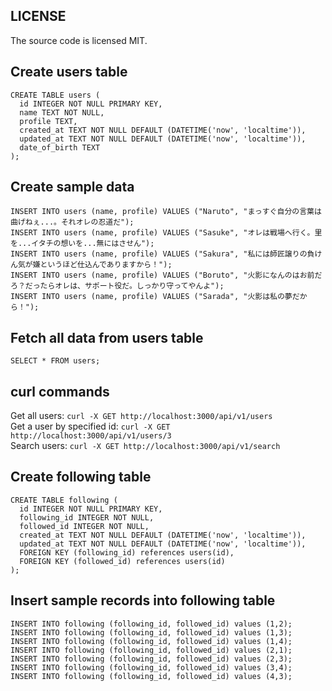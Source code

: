 ## LICENSE
The source code is licensed MIT.

## Create users table
```
CREATE TABLE users (  
  id INTEGER NOT NULL PRIMARY KEY, 
  name TEXT NOT NULL, 
  profile TEXT, 
  created_at TEXT NOT NULL DEFAULT (DATETIME('now', 'localtime')), 
  updated_at TEXT NOT NULL DEFAULT (DATETIME('now', 'localtime')), 
  date_of_birth TEXT
);
```

## Create sample data
`INSERT INTO users (name, profile) VALUES ("Naruto", "まっすぐ自分の言葉は曲げねぇ...。それオレの忍道だ");`  
`INSERT INTO users (name, profile) VALUES ("Sasuke", "オレは戦場へ行く。里を...イタチの想いを...無にはさせん");`  
`INSERT INTO users (name, profile) VALUES ("Sakura", "私には師匠譲りの負けん気が嫌というほど仕込んでありますから！");`  
`INSERT INTO users (name, profile) VALUES ("Boruto", "火影になんのはお前だろ？だったらオレは、サポート役だ。しっかり守ってやんよ");`  
`INSERT INTO users (name, profile) VALUES ("Sarada", "火影は私の夢だから！");`

## Fetch all data from users table
`SELECT * FROM users;`

## curl commands
Get all users: `curl -X GET http://localhost:3000/api/v1/users`  
Get a user by specified id: `curl -X GET http://localhost:3000/api/v1/users/3`  
Search users: `curl -X GET http://localhost:3000/api/v1/search`

## Create following table
```
CREATE TABLE following (
  id INTEGER NOT NULL PRIMARY KEY,  
  following_id INTEGER NOT NULL,
  followed_id INTEGER NOT NULL,
  created_at TEXT NOT NULL DEFAULT (DATETIME('now', 'localtime')), 
  updated_at TEXT NOT NULL DEFAULT (DATETIME('now', 'localtime')),
  FOREIGN KEY (following_id) references users(id),
  FOREIGN KEY (followed_id) references users(id)
);
```

## Insert sample records into following table
```
INSERT INTO following (following_id, followed_id) values (1,2);
INSERT INTO following (following_id, followed_id) values (1,3);
INSERT INTO following (following_id, followed_id) values (1,4);
INSERT INTO following (following_id, followed_id) values (2,1);
INSERT INTO following (following_id, followed_id) values (2,3);
INSERT INTO following (following_id, followed_id) values (3,4);
INSERT INTO following (following_id, followed_id) values (4,3);
```